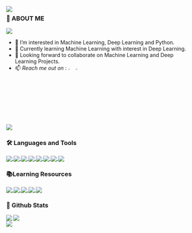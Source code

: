 <img align="left" src="https://github.com/ShruAgarwal/mukeshreddy1994/blob/main/bio.gif">

### 👋 ABOUT ME 
![](https://komarev.com/ghpvc/?username=mukeshreddy1994&style=plastic&color=orange&label=VISITS)
   - 👀 I’m interested in Machine Learning, Deep Learning and Python.
   - 🌱 Currently learning Machine Learning with interest in Deep Learning.
   - 💞️ Looking forward to collaborate on Machine Learning and Deep Learning Projects.
   - 📫 *Reach me out on* : 
[<img src="https://img.icons8.com/color/48/000000/twitter.png" width="3.5%"/>](https://twitter.com/mukeshreddy1994) [<img src="https://img.icons8.com/color/48/000000/linkedin.png" width="3.5%"/>](https://www.linkedin.com/in/mukesh-reddy-73a13891/) 
<img src="http://ForTheBadge.com/images/badges/built-with-love.svg"/>

<br clear="left"/>

### 🛠 Languages and Tools
<a href="https://github.com/mukeshreddy1994/img-shields-io">
  <img align="center" src="https://img.shields.io/badge/Python-14354C?style=for-the-badge&logo=python&logoColor=white" />
</a>
<a href="https://github.com/mukeshreddy1994/img-shields-io">
  <img align="center" src="https://img.shields.io/badge/JavaScript-323330?style=for-the-badge&logo=javascript&logoColor=F7DF1E" />
</a>
<a href="https://github.com/mukeshreddy1994/img-shields-io">
  <img align="center" src="https://img.shields.io/badge/Django-092E20?style=for-the-badge&logo=django&logoColor=white" />
</a>
<a href="https://github.com/mukeshreddy1994/img-shields-io">
  <img align="center" src="https://img.shields.io/badge/TensorFlow-FF6F00?style=for-the-badge&logo=TensorFlow&logoColor=white" />
</a>
<a href="https://github.com/mukeshreddy1994/img-shields-io">
  <img align="center" src="https://img.shields.io/badge/PostgreSQL-316192?style=for-the-badge&logo=postgresql&logoColor=white" />
</a>
<a href="https://github.com/mukeshreddy1994/img-shields-io">
  <img align="center" src="https://img.shields.io/badge/GIT-E44C30?style=for-the-badge&logo=git&logoColor=white" />
</a>
<a href="https://github.com/mukeshreddy1994/img-shields-io">
  <img align="center" src="https://img.shields.io/badge/Notepad++-90E59A.svg?style=for-the-badge&logo=notepad%2B%2B&logoColor=black" />
</a>
<a href="https://github.com/mukeshreddy1994/img-shields-io">
  <img align="center" src="https://img.shields.io/badge/Visual_Studio_Code-0078D4?style=for-the-badge&logo=visual%20studio%20code&logoColor=white" />
</a>

### 📚Learning Resources
<a href="https://github.com/mukeshreddy1994/img-shields-io">
  <img align="center" src="https://img.shields.io/badge/YouTube-FF0000?style=for-the-badge&logo=youtube&logoColor=white" />
</a>
<a href="https://github.com/mukeshreddy1994/img-shields-io">
  <img align="center" src="https://img.shields.io/badge/Udemy-EC5252?style=for-the-badge&logo=Udemy&logoColor=white" />
</a>
<a href="https://github.com/mukeshreddy1994/img-shields-io">
  <img align="center" src="https://img.shields.io/badge/Coursera-0056D2?style=for-the-badge&logo=Coursera&logoColor=white" />
</a>
<a href="https://github.com/mukeshreddy1994/img-shields-io">
  <img align="center" src="https://img.shields.io/badge/Kaggle-035a7d?style=for-the-badge&logo=kaggle&logoColor=white" />
</a>
<a href="https://github.com/mukeshreddy1994/img-shields-io">
  <img align="center" src="https://img.shields.io/badge/O'Reilly-D3002D.svg?style=for-the-badge&logo=O'Reilly&logoColor=white" />
</a>

### 🌟 Github Stats
<img align="left" src="https://github-readme-stats.vercel.app/api?username=mukeshreddy1994&show_icons=true&theme=moltack">
<img src="https://github-readme-streak-stats.herokuapp.com/?user=mukeshreddy1994&theme=solarized-light">

<br clear="left"/>
<img align="center" src="https://github-readme-stats.vercel.app/api/top-langs/?username=mukeshreddy1994" />
